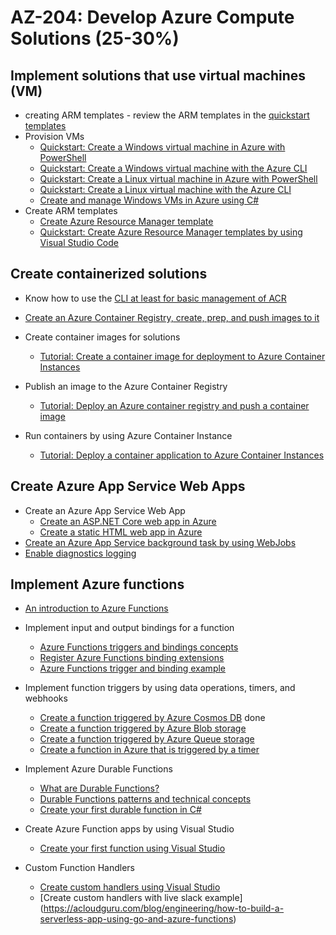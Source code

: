# AZ-204: Develop Azure Compute Solutions  (25-30%)

## Implement solutions that use virtual machines (VM)
* creating ARM templates - review the ARM templates in the [quickstart templates](https://github.com/Azure/azure-quickstart-templates/tree/master/101-vm-simple-linux)
* Provision VMs
  * [Quickstart: Create a Windows virtual machine in Azure with PowerShell](https://docs.microsoft.com/en-us/azure/virtual-machines/windows/quick-create-powershell)
  * [Quickstart: Create a Windows virtual machine with the Azure CLI](https://docs.microsoft.com/en-us/azure/virtual-machines/windows/quick-create-cli)
  * [Quickstart: Create a Linux virtual machine in Azure with PowerShell](https://docs.microsoft.com/en-us/azure/virtual-machines/linux/quick-create-powershell)
  * [Quickstart: Create a Linux virtual machine with the Azure CLI](https://docs.microsoft.com/en-us/azure/virtual-machines/linux/quick-create-cli)
  * [Create and manage Windows VMs in Azure using C#](https://docs.microsoft.com/en-us/azure/virtual-machines/windows/csharp)
* Create ARM templates 
  * [Create Azure Resource Manager template](https://docs.microsoft.com/en-us/azure/azure-resource-manager/how-to-create-template)
  * [Quickstart: Create Azure Resource Manager templates by using Visual Studio Code](https://docs.microsoft.com/en-us/azure/azure-resource-manager/resource-manager-quickstart-create-templates-use-visual-studio-code?tabs=CLI)
 
## Create containerized solutions
* Know how to use the [CLI at least for basic management of ACR](https://docs.microsoft.com/en-us/azure/container-registry/container-registry-get-started-azure-cli)
* [Create an Azure Container Registry, create, prep, and push images to it](https://docs.microsoft.com/en-us/azure/container-instances/container-instances-tutorial-prepare-acr)
  
* Create container images for solutions
  * [Tutorial: Create a container image for deployment to Azure Container Instances](https://docs.microsoft.com/en-us/azure/container-instances/container-instances-tutorial-prepare-app)
* Publish an image to the Azure Container Registry
  * [Tutorial: Deploy an Azure container registry and push a container image](https://docs.microsoft.com/en-us/azure/container-instances/container-instances-tutorial-prepare-acr)
* Run containers by using Azure Container Instance
  * [Tutorial: Deploy a container application to Azure Container Instances](https://docs.microsoft.com/en-us/azure/container-instances/container-instances-tutorial-deploy-app)

## Create Azure App Service Web Apps 
* Create an Azure App Service Web App
    * [Create an ASP.NET Core web app in Azure](https://docs.microsoft.com/en-us/azure/app-service/app-service-web-get-started-dotnet)
    * [Create a static HTML web app in Azure](https://docs.microsoft.com/en-us/azure/app-service/app-service-web-get-started-html)
* [Create an Azure App Service background task by using WebJobs](https://docs.microsoft.com/en-us/azure/app-service/webjobs-create)
* [Enable diagnostics logging](https://docs.microsoft.com/en-us/azure/app-service/troubleshoot-diagnostic-logs)

## Implement Azure functions 
* [An introduction to Azure Functions](https://docs.microsoft.com/en-us/azure/azure-functions/functions-overview)
* Implement input and output bindings for a function
    * [Azure Functions triggers and bindings concepts](https://docs.microsoft.com/en-us/azure/azure-functions/functions-triggers-bindings)
    * [Register Azure Functions binding extensions](https://docs.microsoft.com/en-us/azure/azure-functions/functions-bindings-register)
    * [Azure Functions trigger and binding example](https://docs.microsoft.com/en-us/azure/azure-functions/functions-bindings-example)
* Implement function triggers by using data operations, timers, and webhooks
    * [Create a function triggered by Azure Cosmos DB](https://docs.microsoft.com/en-us/azure/azure-functions/functions-create-cosmos-db-triggered-function) done 
    * [Create a function triggered by Azure Blob storage](https://docs.microsoft.com/en-us/azure/azure-functions/functions-create-storage-blob-triggered-function)
    * [Create a function triggered by Azure Queue storage](https://docs.microsoft.com/en-us/azure/azure-functions/functions-create-storage-queue-triggered-function)
    * [Create a function in Azure that is triggered by a timer](https://docs.microsoft.com/en-us/azure/azure-functions/functions-create-scheduled-function)
* Implement Azure Durable Functions 
    * [What are Durable Functions?](https://docs.microsoft.com/en-us/azure/azure-functions/durable/durable-functions-overview)
    * [Durable Functions patterns and technical concepts](https://docs.microsoft.com/en-us/azure/azure-functions/durable/durable-functions-concepts)
    * [Create your first durable function in C#](https://docs.microsoft.com/en-us/azure/azure-functions/durable/durable-functions-create-first-csharp)
* Create Azure Function apps by using Visual Studio
    * [Create your first function using Visual Studio](https://docs.microsoft.com/en-us/azure/azure-functions/functions-create-your-first-function-visual-studio)
   
* Custom Function Handlers
    * [Create custom handlers using Visual Studio](https://docs.microsoft.com/en-us/azure/azure-functions/create-first-function-vs-code-other?tabs=go%2Cwindows)
    * [Create custom handlers with live slack example] (https://acloudguru.com/blog/engineering/how-to-build-a-serverless-app-using-go-and-azure-functions)
    

